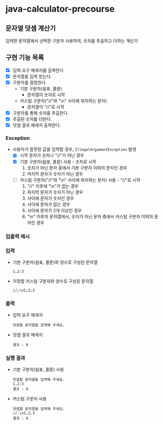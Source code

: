 # java-calculator-precourse

## 문자열 덧셈 계산기

입력한 문자열에서 선택한 구분자 사용하여, 숫자를 추출하고 더하는 계산기

## 구현 기능 목록

- [x] 입력 요구 메세지를 출력한다.
- [x] 문자열을 입력 받는다.
- [x] 구분자를 결정한다.
    - 기본 구분자(쉼표, 콜론)
        - 문자열이 숫자로 시작
    - 커스텀 구분자("//"와 "\n" 사이에 위치하는 문자)
        - 문자열이 "//"로 시작
- [x] 구분자를 통해 숫자를 추출한다.
- [x] 추출된 숫자를 더한다.
- [x] 덧셈 결과 메세지 출력한다.

### Exception

- 사용자가 잘못된 값을 입력할 경우, `IllegalArgumentException` 발생
    - [x] 시작 문자가 숫자나 "//"가 아닌 경우
    - [x] 기본 구분자(쉼표, 콜론) 사용 - 숫자로 시작
        1. 숫자가 아닌 문자 중에서 기본 구분자 이외의 문자인 경우
        2. 마지막 문자가 숫자가 아닌 경우
    - [ ] 커스텀 구분자("//"와 "\n" 사이에 위치하는 문자) 사용 - "//"로 시작
        1. "//" 이후에 "\n"가 없는 경우
        2. 마지막 문자가 숫자가 아닌 경우
        3. 사이에 문자가 숫자인 경우
        4. 사이에 문자가 없는 경우
        5. 사이에 문자가 2개 이상인 경우
        6. "\n" 이후의 문자열에서, 숫자가 아닌 문자 중에서 커스텀 구분자 이외의 문자인 경우

### 입출력 예시

### 입력

- 기본 구분자(쉼표, 콜론)와 양수로 구성된 문자열
    ```
    1,2:3
    ```

- 지정할 커스텀 구분자와 양수로 구성된 문자열
    ```
    //;\n1;2;3
    ```

### 출력

- 입력 요구 메세지
    ```
    덧셈할 문자열을 입력해 주세요.
    ```

- 덧셈 결과 메세지
    ```
    결과 : 6
    ```

### 실행 결과

- 기본 구분자(쉼표, 콜론) 사용
    ```
    덧셈할 문자열을 입력해 주세요.
    1,2:3
    결과 : 6
    ```

- 커스텀 구분자 사용
    ```
    덧셈할 문자열을 입력해 주세요.
    //,\n1,2,3
    결과 : 6
    ```
